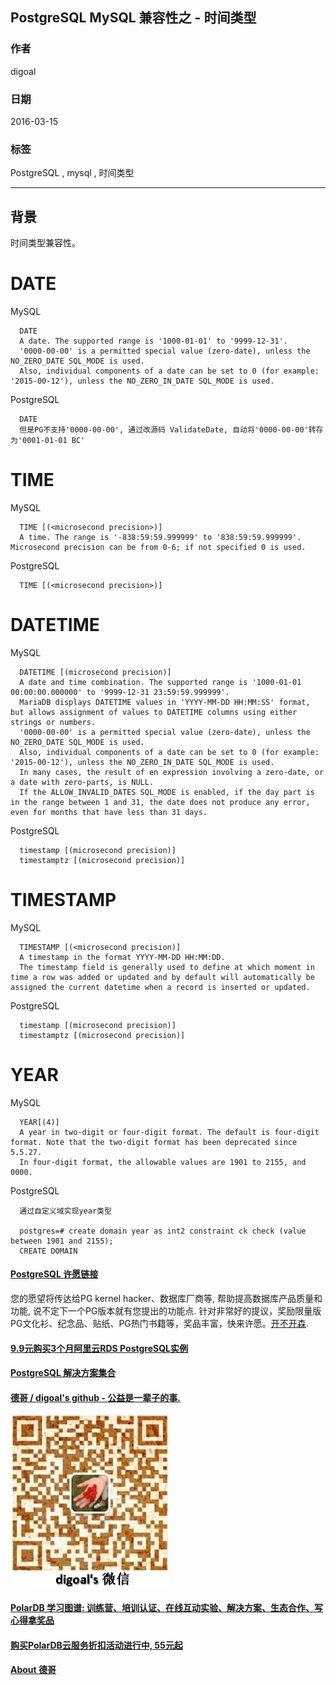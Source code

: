 ## PostgreSQL MySQL 兼容性之 - 时间类型  
          
### 作者                                                       
digoal     
            
### 日期       
2016-03-15       
        
### 标签     
PostgreSQL , mysql , 时间类型       
          
----    
             
## 背景    
时间类型兼容性。  
  
# DATE    
MySQL   
  
```  
  DATE  
  A date. The supported range is '1000-01-01' to '9999-12-31'.  
  '0000-00-00' is a permitted special value (zero-date), unless the NO_ZERO_DATE SQL_MODE is used.  
  Also, individual components of a date can be set to 0 (for example: '2015-00-12'), unless the NO_ZERO_IN_DATE SQL_MODE is used.  
```  
  
PostgreSQL    
  
```  
  DATE  
  但是PG不支持'0000-00-00', 通过改源码 ValidateDate, 自动将'0000-00-00'转存为'0001-01-01 BC'  
```  
  
# TIME    
MySQL    
  
```  
  TIME [(<microsecond precision>)]  
  A time. The range is '-838:59:59.999999' to '838:59:59.999999'. Microsecond precision can be from 0-6; if not specified 0 is used.   
```  
  
PostgreSQL    
  
```  
  TIME [(<microsecond precision>)]  
```  
  
# DATETIME  
MySQL    
  
```  
  DATETIME [(microsecond precision)]  
  A date and time combination. The supported range is '1000-01-01 00:00:00.000000' to '9999-12-31 23:59:59.999999'.   
  MariaDB displays DATETIME values in 'YYYY-MM-DD HH:MM:SS' format, but allows assignment of values to DATETIME columns using either strings or numbers.  
  '0000-00-00' is a permitted special value (zero-date), unless the NO_ZERO_DATE SQL_MODE is used.   
  Also, individual components of a date can be set to 0 (for example: '2015-00-12'), unless the NO_ZERO_IN_DATE SQL_MODE is used.   
  In many cases, the result of en expression involving a zero-date, or a date with zero-parts, is NULL.   
  If the ALLOW_INVALID_DATES SQL_MODE is enabled, if the day part is in the range between 1 and 31, the date does not produce any error, even for months that have less than 31 days.  
```  
  
PostgreSQL    
  
```  
  timestamp [(microsecond precision)]  
  timestamptz [(microsecond precision)]  
```  
  
# TIMESTAMP  
MySQL    
  
```  
  TIMESTAMP [(<microsecond precision)]  
  A timestamp in the format YYYY-MM-DD HH:MM:DD.  
  The timestamp field is generally used to define at which moment in time a row was added or updated and by default will automatically be assigned the current datetime when a record is inserted or updated.  
```  
  
PostgreSQL    
  
```  
  timestamp [(microsecond precision)]  
  timestamptz [(microsecond precision)]  
```  
  
# YEAR  
MySQL    
  
```  
  YEAR[(4)]  
  A year in two-digit or four-digit format. The default is four-digit format. Note that the two-digit format has been deprecated since 5.5.27.  
  In four-digit format, the allowable values are 1901 to 2155, and 0000.  
```  
  
PostgreSQL    
  
```  
  通过自定义域实现year类型  
  
  postgres=# create domain year as int2 constraint ck check (value between 1901 and 2155);  
  CREATE DOMAIN  
```  
  
  
  
  
  
  
  
  
  
  
  
  
  
  
  
  
  
  
  
  
  
  
  
  
  
  
  
  
  
  
  
  
  
  
  
  
  
  
  
  
  
  
  
  
  
  
  
  
  
  
  
  
  
  
  
  
  
  
  
  
  
  
  
  
  
  
  
  
  
  
  
  
  
#### [PostgreSQL 许愿链接](https://github.com/digoal/blog/issues/76 "269ac3d1c492e938c0191101c7238216")
您的愿望将传达给PG kernel hacker、数据库厂商等, 帮助提高数据库产品质量和功能, 说不定下一个PG版本就有您提出的功能点. 针对非常好的提议，奖励限量版PG文化衫、纪念品、贴纸、PG热门书籍等，奖品丰富，快来许愿。[开不开森](https://github.com/digoal/blog/issues/76 "269ac3d1c492e938c0191101c7238216").  
  
  
#### [9.9元购买3个月阿里云RDS PostgreSQL实例](https://www.aliyun.com/database/postgresqlactivity "57258f76c37864c6e6d23383d05714ea")
  
  
#### [PostgreSQL 解决方案集合](https://yq.aliyun.com/topic/118 "40cff096e9ed7122c512b35d8561d9c8")
  
  
#### [德哥 / digoal's github - 公益是一辈子的事.](https://github.com/digoal/blog/blob/master/README.md "22709685feb7cab07d30f30387f0a9ae")
  
  
![digoal's wechat](../pic/digoal_weixin.jpg "f7ad92eeba24523fd47a6e1a0e691b59")
  
  
#### [PolarDB 学习图谱: 训练营、培训认证、在线互动实验、解决方案、生态合作、写心得拿奖品](https://www.aliyun.com/database/openpolardb/activity "8642f60e04ed0c814bf9cb9677976bd4")
  
  
#### [购买PolarDB云服务折扣活动进行中, 55元起](https://www.aliyun.com/activity/new/polardb-yunparter?userCode=bsb3t4al "e0495c413bedacabb75ff1e880be465a")
  
  
#### [About 德哥](https://github.com/digoal/blog/blob/master/me/readme.md "a37735981e7704886ffd590565582dd0")
  
